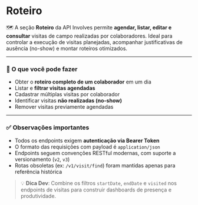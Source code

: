 # Roteiro

🗺️ A seção **Roteiro** da API Involves permite **agendar, listar, editar e consultar** visitas de campo realizadas por colaboradores. Ideal para controlar a execução de visitas planejadas, acompanhar justificativas de ausência (no-show) e montar roteiros otimizados.

***

### 🚀 O que você pode fazer

* Obter o **roteiro completo de um colaborador** em um dia
* Listar e **filtrar visitas agendadas**
* Cadastrar múltiplas visitas por colaborador
* Identificar visitas **não realizadas (no-show)**
* Remover visitas previamente agendadas

***

### ✅ Observações importantes

* Todos os endpoints exigem **autenticação via Bearer Token**
* O formato das requisições com payload é `application/json`
* Endpoints seguem convenções RESTful modernas, com suporte a versionamento (`v2`, `v3`)
* Rotas obsoletas (ex: `/v1/visit/find`) foram mantidas apenas para referência histórica

> 💡 **Dica Dev**: Combine os filtros `startDate`, `endDate` e `visited` nos endpoints de visitas para construir dashboards de presença e produtividade.
